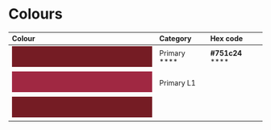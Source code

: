 # Colours

| Colour | Category | Hex code |
| :--- | :--- | :--- |
| ![](../.gitbook/assets/primary.png) | Primary                                 **** |  **\#751c24**                                 **** |
| ![](../.gitbook/assets/primary-l1.png) | Primary L1 |  |
| ![](../.gitbook/assets/primary.png) |  |  |



